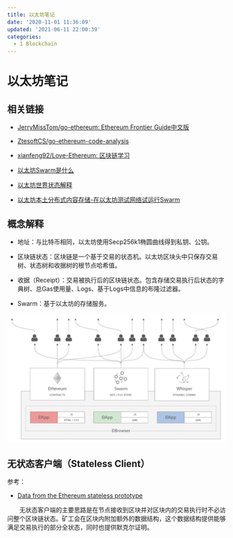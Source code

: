 ```yaml
---
title: 以太坊笔记
date: '2020-11-01 11:36:09'
updated: '2021-06-11 22:00:39'
categories:
  - 1 Blockchain
---
```

# 以太坊笔记

## 相关链接

- [JerryMissTom/go-ethereum: Ethereum Frontier Guide中文版](https://github.com/JerryMissTom/go-ethereum)

- [ZtesoftCS/go-ethereum-code-analysis](https://github.com/ZtesoftCS/go-ethereum-code-analysis)

- [xianfeng92/Love-Ethereum: 区块链学习](https://github.com/xianfeng92/Love-Ethereum)

- [以太坊Swarm是什么](https://ethereum.stackexchange.com/questions/375/what-is-swarm-and-what-is-it-used-for)

- [以太坊世界状态解释](https://ethfans.org/posts/diving-into-ethereums-world-state-part-1)

- [以太坊本土分布式内容存储-在以太坊测试网络试运行Swarm](https://ethfans.org/posts/getting-started-with-ethereum-s-swarm-on-the-testnet)

## 概念解释

- 地址：与比特币相同，以太坊使用Secp256k1椭圆曲线得到私钥、公钥。

- 区块链状态：区块链是一个基于交易的状态机。以太坊区块头中只保存交易树、状态树和收据树的根节点哈希值。

- 收据（Receipt）：交易被执行后的区块链状态。包含存储交易执行后状态的字典树、总Gas使用量、Logs、基于Logs中信息的布隆过滤器。

- Swarm：基于以太坊的存储服务。

![](./Ethereum_Notes/20190302100828.png)

## 无状态客户端（Stateless Client）

参考：

- [Data from the Ethereum stateless prototype](https://medium.com/@akhounov/data-from-the-ethereum-stateless-prototype-8c69479c8abc)

　　无状态客户端的主要思路是在节点接收到区块并对区块内的交易执行时不必访问整个区块链状态。矿工会在区块内附加额外的数据结构，这个数据结构提供能够满足交易执行的部分全状态，同时也提供默克尔证明。





